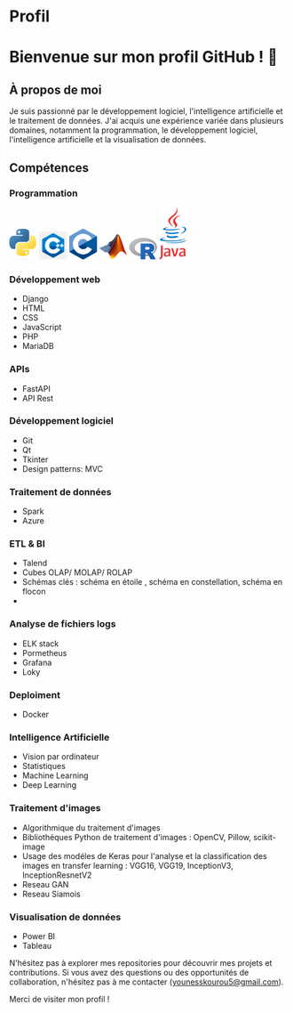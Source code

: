 # Profil

# Bienvenue sur mon profil GitHub ! 👋

## À propos de moi

Je suis passionné par le développement logiciel, l'intelligence artificielle et le traitement de données. J'ai acquis une expérience variée dans plusieurs domaines, notamment la programmation, le développement logiciel, l'intelligence artificielle et la visualisation de données.

## Compétences

### Programmation

<img src="Python.png" alt="Python" width="50"/> <img src="cpp.png" alt="cpp" width="50"/> <img src="C.png" alt="C" width="50"/> <img src="Matlab.png" alt="Matlab" width="50"/> <img src="R.png" alt="R" width="50"/> <img src="Java.png" alt="Java" width="50"/> 






### Développement web
- Django
- HTML
- CSS
- JavaScript
- PHP
- MariaDB

### APIs
- FastAPI
- API Rest

### Développement logiciel
- Git
- Qt
- Tkinter
- Design patterns: MVC
  
### Traitement de données
- Spark
- Azure

### ETL & BI
- Talend
- Cubes OLAP/ MOLAP/ ROLAP
- Schémas clés : schéma en étoile , schéma en constellation, schéma en flocon
- 

### Analyse de fichiers logs
- ELK stack
- Pormetheus
- Grafana
- Loky

### Deploiment
- Docker

### Intelligence Artificielle
- Vision par ordinateur
- Statistiques
- Machine Learning
- Deep Learning

### Traitement d'images
- Algorithmique du traitement d'images
- Bibliothéques Python de traitement d'images : OpenCV, Pillow, scikit-image
- Usage des modéles de Keras pour l'analyse et la classification des images en transfer learning : VGG16, VGG19, InceptionV3, InceptionResnetV2
- Reseau GAN
- Reseau Siamois

### Visualisation de données
- Power BI
- Tableau

N'hésitez pas à explorer mes repositories pour découvrir mes projets et contributions. Si vous avez des questions ou des opportunités de collaboration, n'hésitez pas à me contacter (younesskourou5@gmail.com).


Merci de visiter mon profil !
